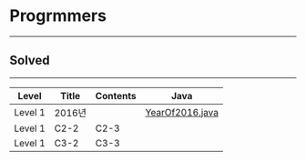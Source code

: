# Progrmmers
<hr>

## Solved
<hr>

Level | Title | Contents | Java
------ | ------ | -------- |------ | 
Level 1 | 2016년 | |  [YearOf2016.java](https://github.com/Donghyeon0915/Algorithm/blob/master/Programmers/Level%201/2016%EB%85%84/Year%20Of%202016.java)
Level 1 | C2-2 | C2-3 |
Level 1 | C3-2 | C3-3 |
